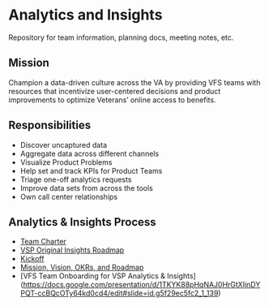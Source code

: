 # Analytics and Insights

Repository for team information, planning docs, meeting notes, etc.

## Mission

Champion a data-driven culture across the VA by providing VFS teams with resources that incentivize user-centered decisions and product improvements to optimize Veterans’ online access to benefits.

## Responsibilities
- Discover uncaptured data
- Aggregate data across different channels
- Visualize Product Problems
- Help set and track KPIs for Product Teams
- Triage one-off analytics requests
- Improve data sets from across the tools
- Own call center relationships

## Analytics & Insights Process

- [Team Charter](https://docs.google.com/document/d/1MkQGLEhGq5nAryOJgM0c6ATo4yQVxeJ7vOIsynd1b74/edit)
- [VSP Original Insights Roadmap](https://docs.google.com/presentation/d/14xBIldr-CY1MzwAGqwASqQO5hqhD2xZOVFGnRQgLB2Y/edit#slide=id.g5b8a8c025b_0_0)
- [Kickoff](https://docs.google.com/presentation/d/17k32S6dCGJYEnE4l55N7DBqPQX52-_J1GyBXW7eTTRE/edit#slide=id.g33cc3b02a5_0_49)
- [Mission, Vision, OKRs, and Roadmap](https://docs.google.com/presentation/d/10QFMqTCrEliqYaQr0dP4MZGOeL9broJPmakNc6A5YKk/edit#slide=id.g61980307dd_0_0)
- [VFS Team Onboarding for VSP Analytics & Insights] (https://docs.google.com/presentation/d/1TKYK88pHqNAJ0HrGtXIjnDYPQT-ccBQcOTy64kd0cd4/edit#slide=id.g5f29ec5fc2_1_139)

